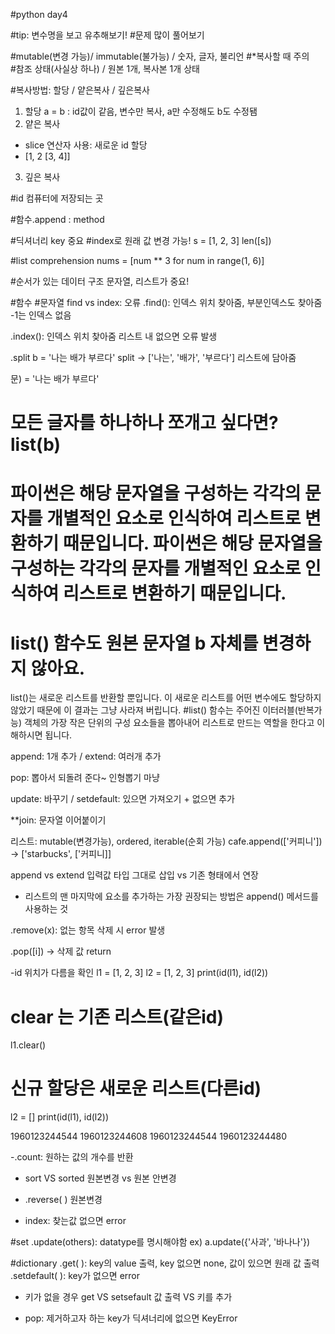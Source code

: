 #python day4

#tip: 변수명을 보고 유추해보기!
#문제 많이 풀어보기

#mutable(변경 가능)/ immutable(불가능)
                  /  숫자, 글자, 불리언
#*복사할 때 주의    
#참조 상태(사실상 하나)  / 원본 1개, 복사본 1개 상태

#복사방법: 할당 / 얕은복사 / 깊은복사

1. 할당
a = b : id값이 같음, 변수만 복사, a만 수정해도 b도 수정됌
2. 얕은 복사
- slice 연산자 사용: 새로운 id 할당
- [1, 2 [3, 4]]
3. 깊은 복사

#id 컴퓨터에 저장되는 곳

#함수.append : method

#딕셔너리 key 중요
#index로 원래 값 변경 가능!
s = [1, 2, 3]
len([s])

#list comprehension
nums = [num ** 3 for num in range(1, 6)]

#순서가 있는 데이터 구조
문자열, 리스트가 중요!

#함수
#문자열
find vs index: 오류
.find():
인덱스 위치 찾아줌, 부분인덱스도 찾아줌
-1는 인덱스 없음

.index(): 인덱스 위치 찾아줌 
리스트 내 없으면 오류 발생

.split
b = '나는 배가 부르다'
split -> ['나는', '배가', '부르다'] 리스트에 담아줌

문) = '나는 배가 부르다'
# 모든 글자를 하나하나 쪼개고 싶다면? list(b)
# 파이썬은 해당 문자열을 구성하는 각각의 문자를 개별적인 요소로 인식하여 리스트로 변환하기 때문입니다. 파이썬은 해당 문자열을 구성하는 각각의 문자를 개별적인 요소로 인식하여 리스트로 변환하기 때문입니다.
# list() 함수도 원본 문자열 b 자체를 변경하지 않아요.
list()는 새로운 리스트를 반환할 뿐입니다. 이 새로운 리스트를 어떤 변수에도 할당하지 않았기 때문에 이 결과는 그냥 사라져 버립니다.
#list() 함수는 주어진 이터러블(반복가능) 객체의 가장 작은 단위의 구성 요소들을 뽑아내어 리스트로 만드는 역할을 한다고 이해하시면 됩니다.


append: 1개 추가 / extend: 여러개 추가

pop: 뽑아서 되돌려 준다~ 인형뽑기 마냥

update: 바꾸기 / setdefault: 있으면 가져오기 + 없으면 추가

**join: 문자열 이어붙이기

리스트: mutable(변경가능), ordered, iterable(순회 가능)
cafe.append(['커피니']) -> ['starbucks', ['커피니]]

append                       vs         extend
입력값 타입 그대로 삽입 vs 기존 형태에서 연장

- 리스트의 맨 마지막에 요소를 추가하는 가장 권장되는 방법은 append() 메서드를 사용하는 것

.remove(x): 없는 항목 삭제 시 error 발생

.pop([i]) -> 삭제 값 return

-id 위치가 다름을 확인
l1 = [1, 2, 3]
l2 = [1, 2, 3]
print(id(l1), id(l2))
# clear 는 기존 리스트(같은id)
l1.clear()
# 신규 할당은 새로운 리스트(다른id)
l2 = []
print(id(l1), id(l2))

1960123244544 1960123244608
1960123244544 1960123244480

-.count: 원하는 값의 개수를 반환

-  sort    VS   sorted
원본변경 vs 원본 안변경

- .reverse( )
원본변경

- index: 찾는값 없으면 error

#set
.update(others): datatype를 명시해야함
ex) a.update({'사과', '바나나'})

#dictionary
.get( ): key의 value 출력, key 없으면 none, 값이 있으면 원래 값 출력
.setdefault( ): key가 없으면 error

- 키가 없을 경우
get     VS setsefault
값 출력 VS 키를 추가

- pop: 제거하고자 하는 key가 딕셔너리에 없으면 KeyError